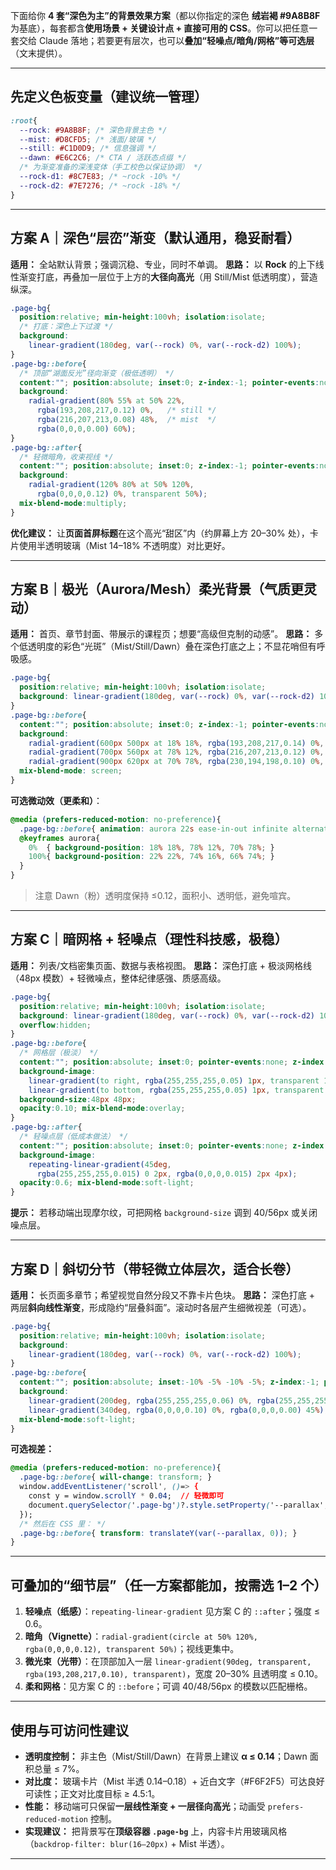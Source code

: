 下面给你 **4 套“深色为主”的背景效果方案**（都以你指定的深色 **绒岩褐 #9A8B8F** 为基底），每套都含**使用场景 + 关键设计点 + 直接可用的 CSS**。你可以把任意一套交给 Claude 落地；若要更有层次，也可以**叠加“轻噪点/暗角/网格”等可选层**（文末提供）。

---

## 先定义色板变量（建议统一管理）

```css
:root{
  --rock: #9A8B8F; /* 深色背景主色 */
  --mist: #D8CFD5; /* 浅面/玻璃 */
  --still: #C1D0D9; /* 信息强调 */
  --dawn: #E6C2C6; /* CTA / 活跃态点缀 */
  /* 为渐变准备的深浅变体（手工校色以保证协调） */
  --rock-d1: #8C7E83; /* ~rock -10% */
  --rock-d2: #7E7276; /* ~rock -18% */
}
```

---

## 方案 A｜深色“层峦”渐变（默认通用，稳妥耐看）

**适用：** 全站默认背景；强调沉稳、专业，同时不单调。
**思路：** 以 **Rock** 的上下线性渐变打底，再叠加一层位于上方的**大径向高光**（用 Still/Mist 低透明度），营造纵深。

```css
.page-bg{
  position:relative; min-height:100vh; isolation:isolate;
  /* 打底：深色上下过渡 */
  background:
    linear-gradient(180deg, var(--rock) 0%, var(--rock-d2) 100%);
}
.page-bg::before{
  /* 顶部“湖面反光”径向渐变（极低透明） */
  content:""; position:absolute; inset:0; z-index:-1; pointer-events:none;
  background:
    radial-gradient(80% 55% at 50% 22%,
      rgba(193,208,217,0.12) 0%,   /* still */
      rgba(216,207,213,0.08) 48%,  /* mist  */
      rgba(0,0,0,0.00) 60%);
}
.page-bg::after{
  /* 轻微暗角，收束视线 */
  content:""; position:absolute; inset:0; z-index:-1; pointer-events:none;
  background:
    radial-gradient(120% 80% at 50% 120%,
      rgba(0,0,0,0.12) 0%, transparent 50%);
  mix-blend-mode:multiply;
}
```

**优化建议：** 让**页面首屏标题**在这个高光“甜区”内（约屏幕上方 20–30% 处），卡片使用半透明玻璃（Mist 14–18% 不透明度）对比更好。

---

## 方案 B｜极光（Aurora/Mesh）柔光背景（气质更灵动）

**适用：** 首页、章节封面、带展示的课程页；想要“高级但克制的动感”。
**思路：** 多个低透明度的彩色“光斑”（Mist/Still/Dawn）叠在深色打底之上；不显花哨但有呼吸感。

```css
.page-bg{
  position:relative; min-height:100vh; isolation:isolate;
  background: linear-gradient(180deg, var(--rock) 0%, var(--rock-d2) 100%);
}
.page-bg::before{
  content:""; position:absolute; inset:0; z-index:-1; pointer-events:none;
  background:
    radial-gradient(600px 500px at 18% 18%, rgba(193,208,217,0.14) 0%, transparent 60%), /* still */
    radial-gradient(700px 560px at 78% 12%, rgba(216,207,213,0.12) 0%, transparent 62%), /* mist  */
    radial-gradient(900px 620px at 70% 78%, rgba(230,194,198,0.10) 0%, transparent 65%); /* dawn */
  mix-blend-mode: screen;
}
```

**可选微动效（更柔和）**：

```css
@media (prefers-reduced-motion: no-preference){
  .page-bg::before{ animation: aurora 22s ease-in-out infinite alternate; }
  @keyframes aurora{
    0%  { background-position: 18% 18%, 78% 12%, 70% 78%; }
    100%{ background-position: 22% 22%, 74% 16%, 66% 74%; }
  }
}
```

> 注意 Dawn（粉）透明度保持 ≤0.12，面积小、透明低，避免喧宾。

---

## 方案 C｜暗网格 + 轻噪点（理性科技感，极稳）

**适用：** 列表/文档密集页面、数据与表格视图。
**思路：** 深色打底 + 极淡网格线（48px 模数）+ 轻微噪点，整体纪律感强、质感高级。

```css
.page-bg{
  position:relative; min-height:100vh; isolation:isolate;
  background: linear-gradient(180deg, var(--rock) 0%, var(--rock-d2) 100%);
  overflow:hidden;
}
.page-bg::before{
  /* 网格层（极淡） */
  content:""; position:absolute; inset:0; pointer-events:none; z-index:-1;
  background-image:
    linear-gradient(to right, rgba(255,255,255,0.05) 1px, transparent 1px),
    linear-gradient(to bottom, rgba(255,255,255,0.05) 1px, transparent 1px);
  background-size:48px 48px;
  opacity:0.10; mix-blend-mode:overlay;
}
.page-bg::after{
  /* 轻噪点层（低成本做法） */
  content:""; position:absolute; inset:0; pointer-events:none; z-index:-1;
  background-image:
    repeating-linear-gradient(45deg,
      rgba(255,255,255,0.015) 0 2px, rgba(0,0,0,0.015) 2px 4px);
  opacity:0.6; mix-blend-mode:soft-light;
}
```

**提示：** 若移动端出现摩尔纹，可把网格 `background-size` 调到 40/56px 或关闭噪点层。

---

## 方案 D｜斜切分节（带轻微立体层次，适合长卷）

**适用：** 长页面多章节；希望视觉自然分段又不靠卡片色块。
**思路：** 深色打底 + 两层**斜向线性渐变**，形成隐约“层叠斜面”。滚动时各层产生细微视差（可选）。

```css
.page-bg{
  position:relative; min-height:100vh; isolation:isolate;
  background:
    linear-gradient(180deg, var(--rock) 0%, var(--rock-d2) 100%);
}
.page-bg::before{
  content:""; position:absolute; inset:-10% -5% -10% -5%; z-index:-1; pointer-events:none;
  background:
    linear-gradient(200deg, rgba(255,255,255,0.06) 0%, rgba(255,255,255,0.00) 40%),
    linear-gradient(340deg, rgba(0,0,0,0.10) 0%, rgba(0,0,0,0.00) 45%);
  mix-blend-mode:soft-light;
}
```

**可选视差：**

```css
@media (prefers-reduced-motion: no-preference){
  .page-bg::before{ will-change: transform; }
  window.addEventListener('scroll', ()=> {
    const y = window.scrollY * 0.04;  // 轻微即可
    document.querySelector('.page-bg')?.style.setProperty('--parallax', `${y}px`);
  });
  /* 然后在 CSS 里： */
  .page-bg::before{ transform: translateY(var(--parallax, 0)); }
}
```

---

## 可叠加的“细节层”（任一方案都能加，按需选 1–2 个）

1. **轻噪点（纸感）**：`repeating-linear-gradient` 见方案 C 的 `::after`；强度 ≤ 0.6。
2. **暗角（Vignette）**：`radial-gradient(circle at 50% 120%, rgba(0,0,0,0.12), transparent 50%)`；视线更集中。
3. **微光束（光带）**：在顶部加入一层 `linear-gradient(90deg, transparent, rgba(193,208,217,0.10), transparent)`，宽度 20–30% 且透明度 ≤ 0.10。
4. **柔和网格**：见方案 C 的 `::before`；可调 40/48/56px 的模数以匹配栅格。

---

## 使用与可访问性建议

* **透明度控制：** 非主色（Mist/Still/Dawn）在背景上建议 **α ≤ 0.14**；Dawn 面积总量 ≤ 7%。
* **对比度：** 玻璃卡片（Mist 半透 0.14–0.18）+ 近白文字（#F6F2F5）可达良好可读性；正文对比度目标 ≥ 4.5:1。
* **性能：** 移动端可只保留**一层线性渐变 + 一层径向高光**；动画受 `prefers-reduced-motion` 控制。
* **实现建议：** 把背景写在**顶级容器 `.page-bg`** 上，内容卡片用玻璃风格（`backdrop-filter: blur(16–20px)` + Mist 半透）。

---
